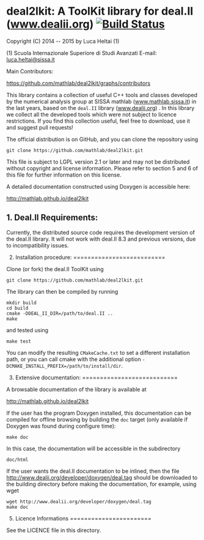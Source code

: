 # deal2lkit: A ToolKit library for deal.II (www.dealii.org) [![Build Status](https://travis-ci.org/mathLab/deal2lkit.svg)](https://travis-ci.org/mathLab/deal2lkit)

Copyright (C) 2014 -- 2015 by Luca Heltai (1) 

(1) Scuola Internazionale Superiore di Studi Avanzati
    E-mail: luca.heltai@sissa.it

Main Contributors:

https://github.com/mathlab/deal2lkit/graphs/contributors

This library contains a collection of useful C++ tools and classes
developed by the numerical analysis group at SISSA mathlab
(www.mathlab.sissa.it) in the last years, based on the `deal.II`
library (www.dealii.org) .  In this library we collect all the
developed tools which were not subject to licence restrictions. If you
find this collection useful, feel free to download, use it and suggest
pull requests!

The official distribution is on GitHub, and you can clone the
repository using

	git clone https://github.com/mathlab/deal2lkit.git

This file is subject to LGPL version 2.1 or later and may not be
distributed without copyright and license information. Please refer to
section 5 and 6 of this file for further information on this license.

A detailed documentation constructed using Doxygen is accessible here:

http://mathlab.github.io/deal2lkit

## 1. Deal.II Requirements: ##

Currently, the distributed source code requires the development
version of the deal.II library. It will not work with deal.II 8.3 and
previous versions, due to incompatibility issues.

2. Installation procedure:
==========================

Clone (or fork) the deal.II ToolKit using 

	git clone https://github.com/mathlab/deal2lkit.git

The library can then be compiled by running

	mkdir build
	cd build
	cmake -DDEAL_II_DIR=/path/to/deal.II ..
	make

and tested using 
    
	make test

You can modify the resulting `CMakeCache.txt` to set a different
installation path, or you can call cmake with the additional option
`-DCMAKE_INSTALL_PREFIX=/path/to/install/dir`.
	
3. Extensive documentation:
===========================

A browsable documentation of the library is available at

http://mathlab.github.io/deal2lkit

If the user has the program Doxygen installed, this documentation can
be compiled for offline browsing by building the `doc` target (only
available if Doxygen was found during configure time):

	make doc

In this case, the documentation will be accessible in the subdirectory

	doc/html

If the user wants the deal.II documentation to be inlined, then the
file http://www.dealii.org/developer/doxygen/deal.tag should be
downloaded to the building directory before making the documentation,
for example, using wget

	wget http://www.dealii.org/developer/doxygen/deal.tag
	make doc

5. Licence Informations
=======================

See the LICENCE file in this directory.
